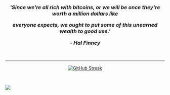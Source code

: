 <br/>

<h3 align="center">
 <p><i> 'Since we're all rich with bitcoins, or we will be once they're worth a million dollars like </i></p>
 <p><i> everyone expects, we ought to put some of this unearned wealth to good use.' </i></p>
 <p align="center"><i>- Hal Finney </i></p> 
</h3>

<br/>

---

<div id="badges" align="center">

[![GitHub Streak](https://streak-stats.demolab.com?user=tonytech83&theme=gruvbox_duo&hide_border=true)](https://git.io/streak-stats)
</div>

<!-- <div>
 
 <img height="160" align="left" src="https://github-readme-stats.vercel.app/api?username=tonytech83&show_icons=true&theme=transparent&title_color=FF6D28&text_color=A8E890&hide_border=true" />
 <img height="160" alt="TonyTech's GitHub Stats" src="https://github-readme-stats.vercel.app/api/top-langs/?username=tonytech83&layout=compact&hide_border=true&bg_color=ffffff00&title_color=FF6D28&text_color=A8E890" />

</div> -->
 
<br/>

![](https://komarev.com/ghpvc/?username=tonytch83&style=flat-square)
